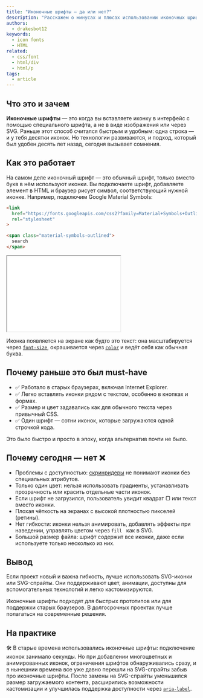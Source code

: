```yaml
---
title: "Иконочные шрифты — да или нет?"
description: "Расскажем о минусах и плюсах использовании иконочных шрифтов и почему о них все забыли."
authors:
  - drakesbot12
keywords:
  - icon fonts
  - HTML
related:
  - css/font
  - html/div
  - html/p
tags:
  - article
---
```


## Что это и зачем

**Иконочные шрифты** — это когда вы вставляете иконку в интерфейс с помощью специального шрифта, а не в виде изображения или через SVG. Раньше этот способ считался быстрым и удобным: одна строка — и у тебя десятки иконок. Но технологии развиваются, и подход, который был удобен десять лет назад, сегодня вызывает сомнения.

## Как это работает

На самом деле иконочный шрифт — это обычный шрифт, только вместо букв в нём используют иконки. Вы подключаете шрифт, добавляете элемент в HTML и браузер рисует символ, соответствующий нужной иконке. Например, подключим Google Material Symbols:

```html
<link
  href="https://fonts.googleapis.com/css2?family=Material+Symbols+Outlined"
  rel="stylesheet"
>

<span class="material-symbols-outlined">
  search
</span>
```

<iframe title="Пример иконочного шрифта" src="demos/how-understand/" height="200"></iframe>

Иконка появляется на экране как будто это текст: она масштабируется через [`font-size`](/css/font-size/), окрашивается через [`color`](/css/color/) и ведёт себя как обычная буква.

## Почему раньше это был must-have

- ✅ Работало в старых браузерах, включая Internet Explorer.
- ✅ Легко вставлять иконки рядом с текстом, особенно в кнопках и формах.
- ✅ Размер и цвет задавались как для обычного текста через привычный CSS.
- ✅ Один шрифт — сотни иконок, которые загружаются одной строчкой кода.

Это было быстро и просто в эпоху, когда альтернатив почти не было.

## Почему сегодня — нет ❌

- Проблемы с доступностью: [скринридеры](/a11y/screenreaders/) не понимают иконки без специальных атрибутов.
- Только один цвет: нельзя использовать градиенты, устанавливать прозрачность или красить отдельные части иконок.
- Если шрифт не загрузился, пользователь увидит квадрат ▢ или текст вместо иконки.
- Плохая чёткость на экранах с высокой плотностью пикселей (ретины).
- Нет гибкости: иконки нельзя анимировать, добавлять эффекты при наведении, управлять цветом через `fill ` как в SVG.
- Большой размер файла: шрифт содержит все иконки, даже если используете только несколько из них.

## Вывод

Если проект новый и важна гибкость, лучше использовать SVG-иконки или SVG-спрайты. Они поддерживают цвет, анимации, доступны для вспомогательных технологий и легко кастомизируются.

Иконочные шрифты подходят для быстрых прототипов или для поддержки старых браузеров. В долгосрочных проектах лучше полагаться на современные решения.

## На практике

🛠 В старые времена использовались иконочные шрифты: подключение иконок занимало секунды. Но при добавлении многоцветных и анимированных иконок, ограничения шрифтов обнаруживались сразу, и в нынешнии времена все уже давно перешли на SVG-спрайты забыв про иконочные шрифты. После замены на SVG-спрайты уменьшился размер загружаемого контента, расширились возможности кастомизации и улучшилась поддержка доступности через [`aria-label`](/a11y/aria-label/).
